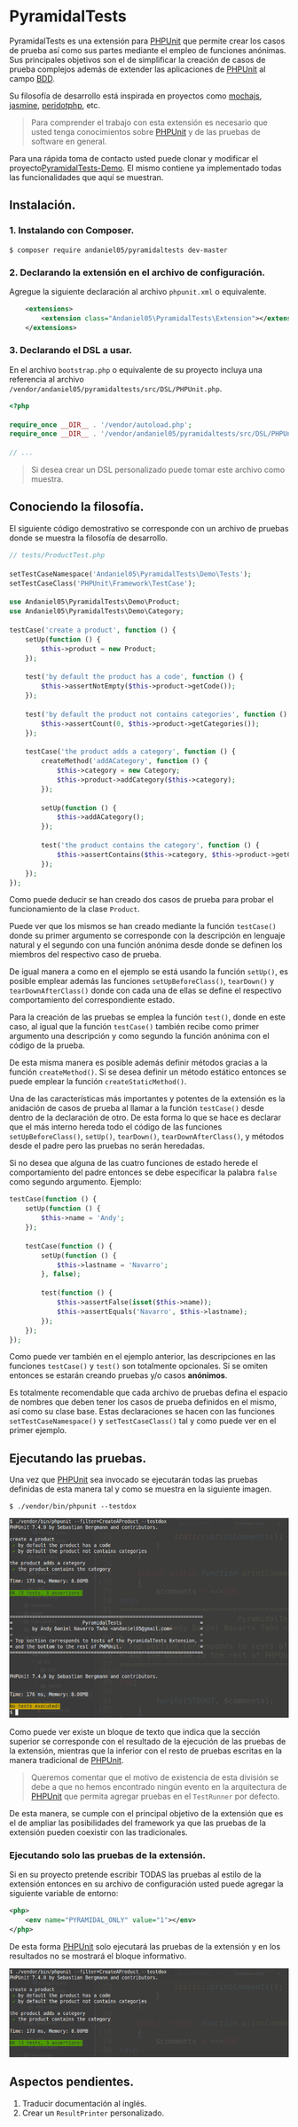 # PyramidalTests

PyramidalTests es una extensión para [PHPUnit](https://phpunit.de/) que permite crear los casos de prueba así como sus partes mediante el empleo de funciones anónimas. Sus principales objetivos son el de simplificar la creación de casos de prueba complejos además de extender las aplicaciones de [PHPUnit](https://phpunit.de/) al campo [BDD](https://en.wikipedia.org/wiki/Behavior-driven_development).

Su filosofía de desarrollo está inspirada en proyectos como [mochajs][1], [jasmine][2], [peridotphp][3], etc.

[1]: https://mochajs.org/
[2]: https://jasmine.github.io/
[3]: http://peridot-php.github.io/

>Para comprender el trabajo con esta extensión es necesario que usted tenga conocimientos sobre [PHPUnit](https://phpunit.de/) y de las pruebas de software en general.

Para una rápida toma de contacto usted puede clonar y modificar el proyecto[PyramidalTests-Demo](https://github.com/andaniel05/PyramidalTests-Demo). El mismo contiene ya implementado todas las funcionalidades que aquí se muestran.

## Instalación.

### 1. Instalando con Composer.

    $ composer require andaniel05/pyramidaltests dev-master

### 2. Declarando la extensión en el archivo de configuración.

Agregue la siguiente declaración al archivo `phpunit.xml` o equivalente.

```xml
    <extensions>
        <extension class="Andaniel05\PyramidalTests\Extension"></extension>
    </extensions>
```

### 3. Declarando el DSL a usar.

En el archivo `bootstrap.php` o equivalente de su proyecto incluya una referencia al archivo `/vendor/andaniel05/pyramidaltests/src/DSL/PHPUnit.php`.

```php
<?php

require_once __DIR__ . '/vendor/autoload.php';
require_once __DIR__ . '/vendor/andaniel05/pyramidaltests/src/DSL/PHPUnit.php'; // DSL

// ...
```

>Si desea crear un DSL personalizado puede tomar este archivo como muestra.

## Conociendo la filosofía.

El siguiente código demostrativo se corresponde con un archivo de pruebas donde se muestra la filosofía de desarrollo.

```php
// tests/ProductTest.php

setTestCaseNamespace('Andaniel05\PyramidalTests\Demo\Tests');
setTestCaseClass('PHPUnit\Framework\TestCase');

use Andaniel05\PyramidalTests\Demo\Product;
use Andaniel05\PyramidalTests\Demo\Category;

testCase('create a product', function () {
    setUp(function () {
        $this->product = new Product;
    });

    test('by default the product has a code', function () {
        $this->assertNotEmpty($this->product->getCode());
    });

    test('by default the product not contains categories', function () {
        $this->assertCount(0, $this->product->getCategories());
    });

    testCase('the product adds a category', function () {
        createMethod('addACategory', function () {
            $this->category = new Category;
            $this->product->addCategory($this->category);
        });

        setUp(function () {
            $this->addACategory();
        });

        test('the product contains the category', function () {
            $this->assertContains($this->category, $this->product->getCategories());
        });
    });
});
```

Como puede deducir se han creado dos casos de prueba para probar el funcionamiento de la clase `Product`.

Puede ver que los mismos se han creado mediante la función `testCase()` donde su primer argumento se corresponde con la descripción en lenguaje natural y el segundo con una función anónima desde donde se definen los miembros del respectivo caso de prueba.

De igual manera a como en el ejemplo se está usando la función `setUp()`, es posible emplear además las funciones `setUpBeforeClass()`, `tearDown()` y `tearDownAfterClass()` donde con cada una de ellas se define el respectivo comportamiento del correspondiente estado.

Para la creación de las pruebas se emplea la función `test()`, donde en este caso, al igual que la función `testCase()` también recibe como primer argumento una descripción y como segundo la función anónima con el código de la prueba.

De esta misma manera es posible además definir métodos gracias a la función `createMethod()`. Si se desea definir un método estático entonces se puede emplear la función `createStaticMethod()`.

Una de las características más importantes y potentes de la extensión es la anidación de casos de prueba al llamar a la función `testCase()` desde dentro de la declaración de otro. De esta forma lo que se hace es declarar que el más interno hereda todo el código de las funciones `setUpBeforeClass()`, `setUp()`, `tearDown()`, `tearDownAfterClass()`, y métodos desde el padre pero las pruebas no serán heredadas.

Si no desea que alguna de las cuatro funciones de estado herede el comportamiento del padre entonces se debe especificar la palabra `false` como segundo argumento. Ejemplo:

```php
testCase(function () {
    setUp(function () {
        $this->name = 'Andy';
    });

    testCase(function () {
        setUp(function () {
            $this->lastname = 'Navarro';
        }, false);

        test(function () {
            $this->assertFalse(isset($this->name));
            $this->assertEquals('Navarro', $this->lastname);
        });
    });
});
```

Como puede ver también en el ejemplo anterior, las descripciones en las funciones `testCase()` y `test()` son totalmente opcionales. Si se omiten entonces se estarán creando pruebas y/o casos **anónimos**.

Es totalmente recomendable que cada archivo de pruebas defina el espacio de nombres que deben tener los casos de prueba definidos en el mismo, así como su clase base. Estas declaraciones se hacen con las funciones `setTestCaseNamespace()` y `setTestCaseClass()` tal y como puede ver en el primer ejemplo.

## Ejecutando las pruebas.

Una vez que [PHPUnit](https://phpunit.de/) sea invocado se ejecutarán todas las pruebas definidas de esta manera tal y como se muestra en la siguiente imagen.

    $ ./vendor/bin/phpunit --testdox

![](full_results.png)

Como puede ver existe un bloque de texto que indica que la sección superior se corresponde con el resultado de la ejecución de las pruebas de la extensión, mientras que la inferior con el resto de pruebas escritas en la manera tradicional de [PHPUnit](https://phpunit.de/).

>Queremos comentar que el motivo de existencia de esta división se debe a que no hemos encontrado ningún evento en la arquitectura de [PHPUnit](https://phpunit.de/) que permita agregar pruebas en el `TestRunner` por defecto.

De esta manera, se cumple con el principal objetivo de la extensión que es el de ampliar las posibilidades del framework ya que las pruebas de la extensión pueden coexistir con las tradicionales.

### Ejecutando solo las pruebas de la extensión.

Si en su proyecto pretende escribir TODAS las pruebas al estilo de la extensión entonces en su archivo de configuración usted puede agregar la siguiente variable de entorno:

```xml
<php>
    <env name="PYRAMIDAL_ONLY" value="1"></env>
</php>
```

De esta forma [PHPUnit](https://phpunit.de/) solo ejecutará las pruebas de la extensión y en los resultados no se mostrará el bloque informativo.

![](results.png)

## Aspectos pendientes.

1. Traducir documentación al inglés.
2. Crear un `ResultPrinter` personalizado.
